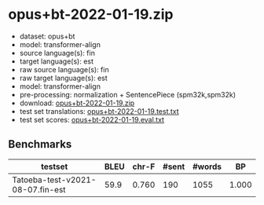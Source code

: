 # opus+bt-2022-01-19.zip

* dataset: opus+bt
* model: transformer-align
* source language(s): fin
* target language(s): est
* raw source language(s): fin
* raw target language(s): est
* model: transformer-align
* pre-processing: normalization + SentencePiece (spm32k,spm32k)
* download: [opus+bt-2022-01-19.zip](https://object.pouta.csc.fi/Tatoeba-MT-models/fin-est/opus+bt-2022-01-19.zip)
* test set translations: [opus+bt-2022-01-19.test.txt](https://object.pouta.csc.fi/Tatoeba-MT-models/fin-est/opus+bt-2022-01-19.test.txt)
* test set scores: [opus+bt-2022-01-19.eval.txt](https://object.pouta.csc.fi/Tatoeba-MT-models/fin-est/opus+bt-2022-01-19.eval.txt)

## Benchmarks

| testset | BLEU  | chr-F | #sent | #words | BP |
|---------|-------|-------|-------|--------|----|
| Tatoeba-test-v2021-08-07.fin-est 	| 59.9 	| 0.760 	| 190 	| 1055 	| 1.000 |

